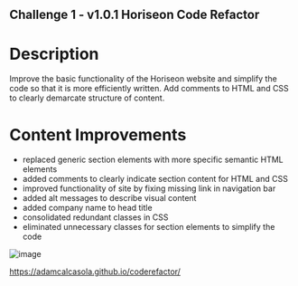 ## Challenge 1 - v1.0.1 Horiseon Code Refactor

# Description
Improve the basic functionality of the Horiseon website and simplify the code so that it is more efficiently written. 
Add comments to HTML and CSS to clearly demarcate structure of content.

# Content Improvements
* replaced generic section elements with more specific semantic HTML elements
* added comments to clearly indicate section content for HTML and CSS
* improved functionality of site by fixing missing link in navigation bar
* added alt messages to describe visual content 
* added company name to head title
* consolidated redundant classes in CSS
* eliminated unnecessary classes for section elements to simplify the code

![image](https://user-images.githubusercontent.com/90876169/134829534-20d5c646-bf8f-4be6-acf5-46e14e25c8e3.png)

https://adamcalcasola.github.io/coderefactor/